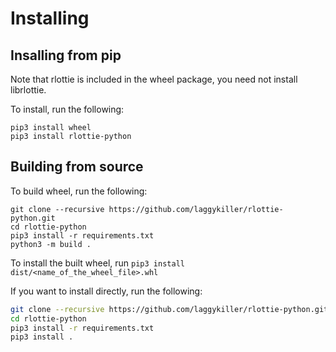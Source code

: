 Installing
==============

## Insalling from pip
Note that rlottie is included in the wheel package, you need not install librlottie.

To install, run the following:
```
pip3 install wheel
pip3 install rlottie-python
```

## Building from source

To build wheel, run the following:
```
git clone --recursive https://github.com/laggykiller/rlottie-python.git
cd rlottie-python
pip3 install -r requirements.txt
python3 -m build .
```

To install the built wheel, run `pip3 install dist/<name_of_the_wheel_file>.whl`

If you want to install directly, run the following:
```bash
git clone --recursive https://github.com/laggykiller/rlottie-python.git
cd rlottie-python
pip3 install -r requirements.txt
pip3 install .
```